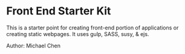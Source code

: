 # Front End Starter Kit

This is a starter point for creating front-end portion of applications or creating static webpages. It uses gulp, SASS, susy, & ejs.

Author: Michael Chen
